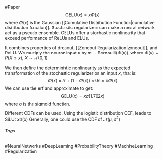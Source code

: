 #Paper 
$$
\text{GELU}(x) = x\Phi(x)
$$
where $\Phi(x)$ is the Gaussian [[Cumulative Distribution Function|cumulative distribution function]].
Stochastic regularizers can make a neural network act as a pseudo ensemble. GELUs offer a stochastic nonlinearity that exceed performance of ReLUs and ELUs.

It combines properties of dropout, [[Zoneout Regularization|zoneout]], and ReLU.
We multiply the neuron input $x$ by $m\sim \text{Bernoulli}(\Phi(x))$, where $\Phi(x) = P(X\leq x)$, $X\sim \mathcal{N}(0,1)$

We then define the deterministic nonlinearity as the expected transformation of the stochastic regularizer on an input $x$, that is:
$$
\Phi(x)\times Ix+(1-\Phi(x))\times 0x = x\Phi(x)
$$
We can use the $\text{erf}$ and approximate to get:
$$
\text{GELU}(x) = x\sigma(1.702x)
$$
where $\sigma$ is the sigmoid function.

Different CDFs can be used. 
Using the logistic distribution CDF, leads to SiLU: $x\sigma(x)$
Generally, one could use the CDF of $\mathcal{N}(\mu, \sigma^2)$

###### Tags
#NeuralNetworks #DeepLearning #ProbabilityTheory #MachineLearning #Regularization